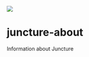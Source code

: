 [![](https://v3.juncture-digital.org/badge.png)](https://v3.juncture-digital.org)

# juncture-about
Information about Juncture
